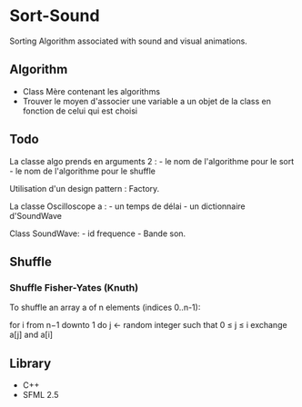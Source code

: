 # Sort-Sound

Sorting Algorithm associated with sound and visual animations.


## Algorithm

- Class Mère contenant les algorithms
- Trouver le moyen d'associer une variable a un objet de la class en fonction de celui qui est choisi



## Todo
La classe algo prends en arguments 2 : 
    - le nom de l'algorithme pour le sort
    - le nom de l'algorithme pour le shuffle

Utilisation d'un design pattern : Factory.

La classe Oscilloscope a :
    - un temps de délai 
    - un dictionnaire d'SoundWave

Class SoundWave:
    - id frequence
    - Bande son.


## Shuffle

### Shuffle Fisher-Yates (Knuth)

To shuffle an array a of n elements (indices 0..n-1):

for i from n−1 downto 1 do
     j ← random integer such that 0 ≤ j ≤ i
     exchange a[j] and a[i]


## Library

- C++ 
- SFML 2.5
